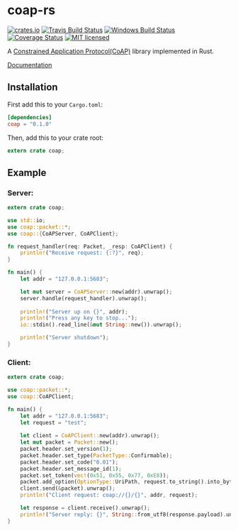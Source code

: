 # coap-rs

[![crates.io](http://meritbadge.herokuapp.com/coap)](https://crates.io/crates/coap)
[![Travis Build Status](https://travis-ci.org/Covertness/coap-rs.svg?branch=master)](https://travis-ci.org/Covertness/coap-rs)
[![Windows Build Status](https://ci.appveyor.com/api/projects/status/ic36jdu4xy6doc59?svg=true)](https://ci.appveyor.com/project/Covertness/coap-rs)
[![Coverage Status](https://coveralls.io/repos/Covertness/coap-rs/badge.svg?branch=master&service=github)](https://coveralls.io/github/Covertness/coap-rs?branch=master)
[![MIT licensed](https://img.shields.io/badge/license-MIT-blue.svg)](./LICENSE)

A [Constrained Application Protocol(CoAP)](https://tools.ietf.org/html/rfc7252) library implemented in Rust.

[Documentation](http://covertness.github.io/coap-rs/coap/index.html)

## Installation

First add this to your `Cargo.toml`:

```toml
[dependencies]
coap = "0.1.0"
```

Then, add this to your crate root:

```rust
extern crate coap;
```

## Example

### Server:
```rust
extern crate coap;

use std::io;
use coap::packet::*;
use coap::{CoAPServer, CoAPClient};

fn request_handler(req: Packet, _resp: CoAPClient) {
	println!("Receive request: {:?}", req);
}

fn main() {
	let addr = "127.0.0.1:5683";

	let mut server = CoAPServer::new(addr).unwrap();
	server.handle(request_handler).unwrap();
		
	println!("Server up on {}", addr);
    println!("Press any key to stop...");
	io::stdin().read_line(&mut String::new()).unwrap();

	println!("Server shutdown");
}
```

### Client:
```rust
extern crate coap;

use coap::packet::*;
use coap::CoAPClient;

fn main() {
	let addr = "127.0.0.1:5683";
	let request = "test";
		
	let client = CoAPClient::new(addr).unwrap();
	let mut packet = Packet::new();
	packet.header.set_version(1);
	packet.header.set_type(PacketType::Confirmable);
	packet.header.set_code("0.01");
	packet.header.set_message_id(1);
	packet.set_token(vec!(0x51, 0x55, 0x77, 0xE8));
	packet.add_option(OptionType::UriPath, request.to_string().into_bytes());
	client.send(&packet).unwrap();
	println!("Client request: coap://{}/{}", addr, request);

	let response = client.receive().unwrap();
	println!("Server reply: {}", String::from_utf8(response.payload).unwrap());
}
```